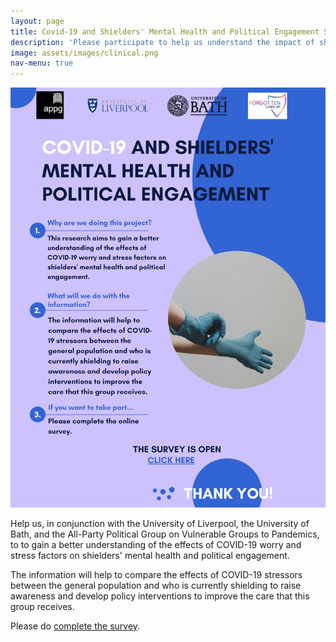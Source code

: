 ```yaml
---
layout: page
title: Covid-19 and Shielders' Mental Health and Political Engagement Survey
description: 'Please participate to help us understand the impact of shielding.'
image: assets/images/clinical.png
nav-menu: true
---
```

[![Covid-19 and Shielders' Mental Health and Political Engagement Survey](/assets/images/shielding.png)](https://bathpsychology.eu.qualtrics.com/jfe/form/SV_dnUvoRjMe0LFtHM)

Help us, in conjunction with the University of Liverpool, the University of Bath, and the All-Party Political Group on Vulnerable Groups to Pandemics, to to gain a better understanding of the effects of COVID-19 worry and stress factors on shielders' mental health and political engagement.

The information will help to compare the effects of COVID-19 stressors between the general population and who is currently shielding to raise awareness and develop policy interventions to improve the care that this group receives.

Please do [complete the survey](https://bathpsychology.eu.qualtrics.com/jfe/form/SV_dnUvoRjMe0LFtHM).